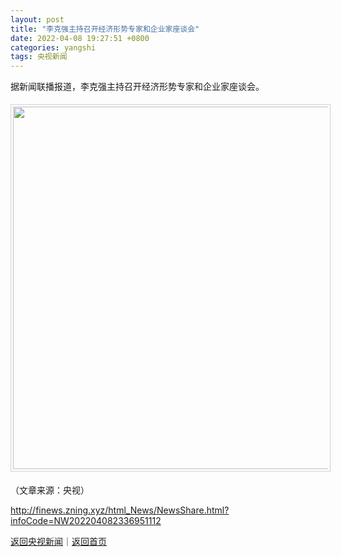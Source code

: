 ```yaml
---
layout: post
title: "李克强主持召开经济形势专家和企业家座谈会"
date: 2022-04-08 19:27:51 +0800
categories: yangshi
tags: 央视新闻
---
```

<p>据新闻联播报道，李克强主持召开经济形势专家和企业家座谈会。</p><center><img src="https://dfscdn.dfcfw.com/download/D25545787212411167725_w942h525.jpg" width="580" emheight="323" style="border:#d1d1d1 1px solid;padding:3px;margin:5px 0;" /></center><p class="em_media">（文章来源：央视）</p>

<http://finews.zning.xyz/html_News/NewsShare.html?infoCode=NW202204082336951112>

[返回央视新闻](//finews.withounder.com/category/yangshi.html)｜[返回首页](//finews.withounder.com/)